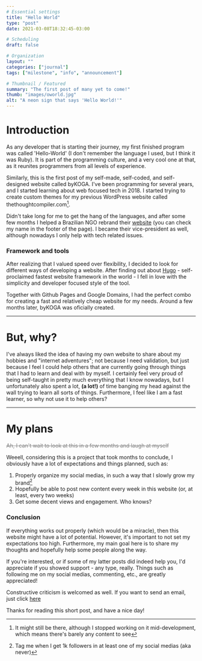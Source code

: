 ```yaml
---
# Essential settings
title: "Hello World"
type: "post"
date: 2021-03-08T18:32:45-03:00

# Scheduling
draft: false

# Organization
layout: ""
categories: ["journal"]
tags: ["milestone", "info", "announcement"]

# Thumbnail / Featured
summary: "The first post of many yet to come!"
thumb: "images/oworld.jpg"
alt: "A neon sign that says 'Hello World!'"
---
```


# Introduction
As any developer that is starting their journey, my first finished program was called 'Hello-World' (I don't remember the language I used, but I think it was Ruby). It is part of the programming culture, and a very cool one at that, as it reunites programmers from all levels of experience.

Similarly, this is the first post of my self-made, self-coded, and self-designed website called byKOGA. I've been programming for several years, and I started learning about web focused tech in 2018. I started trying to create custom themes for my previous WordPress website called thethoughtcompiler.com[^1].

Didn't take long for me to get the hang of the languages, and after some few months I helped a Brazilian NGO rebrand their <a href="https://www.noic.com.br" class="link" target="_blank">website</a> (you can check my name in the footer of the page). I became their vice-president as well, although nowadays I only help with tech related issues.

### Framework and tools
After realizing that I valued speed over flexibility, I decided to look for different ways of developing a website. After finding out about <a href="https://gohugo.io" class="link" target="_blank">Hugo</a> - self-proclaimed fastest website framework in the world - I fell in love with the simplicity and developer focused style of the tool.

Together with Github Pages and Google Domains, I had the perfect combo for creating a fast and relatively cheap website for my needs. Around a few months later, byKOGA was oficially created.

---

# But, why?
I've always liked the idea of having my own website to share about my hobbies and "internet adventures"; not because I need validation, but just because I feel I could help others that are currently going through things that I had to learn and deal with by myself. I certainly feel very proud of being self-taught in pretty much everything that I know nowadays, but <span class="marked mode-none">I unfortunately also spent a lot, **(a lot!)** of time banging my head against the wall</span> trying to learn all sorts of things. Furthermore, I feel like I am a fast learner, so why not use it to help others?

---

# My plans
<span class="is-size-7" style="color: gray">~~Ah, I can't wait to look at this in a few months and laugh at myself~~</span>

Weeell, considering this is a project that took months to conclude, I obviously have a lot of expectations and things planned, such as:
1. Properly organize my social medias, in such a way that I slowly grow my brand[^2]
2. Hopefully be able to post new content every week in this website (or, at least, every two weeks)
3. Get some decent views and engagement. Who knows?

### Conclusion
If everything works out properly (which would be a miracle), then this website might have a lot of potential. However, it's important to not set my expectations too high. Furthermore, my main goal here is to share my thoughts and hopefully help some people along the way.

If you're interested, or if some of my latter posts did indeed help you, I'd appreciate if you showed support - any type, really. Things such as following me on my social medias, commenting, etc., are greatly appreciated!

Constructive criticism is welcomed as well. If you want to send an email, just click <a href="/#contact" class="link">here</a>

Thanks for reading this short post, and have a nice day!

[^1]: It might still be there, although I stopped working on it mid-development, which means there's barely any content to see
[^2]: Tag me when I get 1k followers in at least one of my social medias (aka never)
